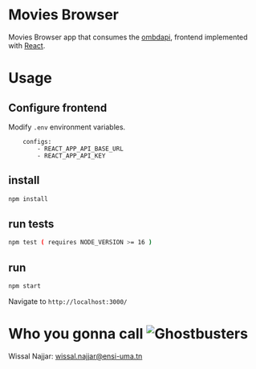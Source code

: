 # Movies Browser

Movies Browser app that consumes the [ombdapi](https://www.omdbapi.com/), frontend implemented with [React](https://reactjs.org/).

# Usage

## Configure frontend

Modify `.env` environment variables.

```
    configs:
        - REACT_APP_API_BASE_URL
        - REACT_APP_API_KEY
```

## install

```bash
npm install
```

## run tests

```bash
npm test ( requires NODE_VERSION >= 16 )
```

## run

```bash
npm start
```

Navigate to `http://localhost:3000/`

# Who you gonna call ![Ghostbusters](https://i.ibb.co/J3WD1ct/Webp-net-resizeimage.png)

Wissal Najjar: [wissal.najjar@ensi-uma.tn](mailto:wissal.najjar@ensi-uma.tn)
